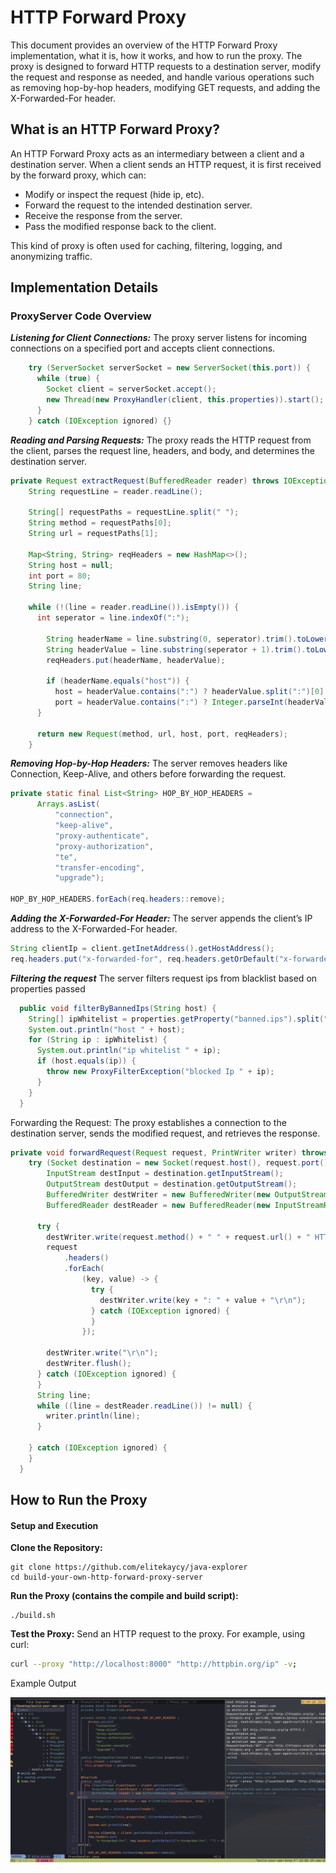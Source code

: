 # HTTP Forward Proxy

This document provides an overview of the HTTP Forward Proxy implementation, what it is, how it works, and how to run the proxy. The proxy is designed to forward HTTP requests to a destination server, modify the request and response as needed, and handle various operations such as removing hop-by-hop headers, modifying GET requests, and adding the X-Forwarded-For header.

## What is an HTTP Forward Proxy?

An HTTP Forward Proxy acts as an intermediary between a client and a destination server. When a client sends an HTTP request, it is first received by the forward proxy, which can:

- Modify or inspect the request (hide ip, etc).
- Forward the request to the intended destination server.
- Receive the response from the server.
- Pass the modified response back to the client.

This kind of proxy is often used for caching, filtering, logging, and anonymizing traffic.

## Implementation Details

### ProxyServer Code Overview

***Listening for Client Connections:***
The proxy server listens for incoming connections on a specified port and accepts client connections.
```java
    try (ServerSocket serverSocket = new ServerSocket(this.port)) {
      while (true) {
        Socket client = serverSocket.accept();
        new Thread(new ProxyHandler(client, this.properties)).start();
      }
    } catch (IOException ignored) {}
```


***Reading and Parsing Requests:***
The proxy reads the HTTP request from the client, parses the request line, headers, and body, and determines the destination server.
```java
private Request extractRequest(BufferedReader reader) throws IOException {
    String requestLine = reader.readLine();
 
    String[] requestPaths = requestLine.split(" ");
    String method = requestPaths[0];
    String url = requestPaths[1];

    Map<String, String> reqHeaders = new HashMap<>();
    String host = null;
    int port = 80;
    String line;

    while (!(line = reader.readLine()).isEmpty()) {
      int seperator = line.indexOf(":");

        String headerName = line.substring(0, seperator).trim().toLowerCase();
        String headerValue = line.substring(seperator + 1).trim().toLowerCase();
        reqHeaders.put(headerName, headerValue);

        if (headerName.equals("host")) {
          host = headerValue.contains(":") ? headerValue.split(":")[0] : headerValue;
          port = headerValue.contains(":") ? Integer.parseInt(headerValue.split(":")[1]) : 80;
      }
      
      return new Request(method, url, host, port, reqHeaders);
    }


```

***Removing Hop-by-Hop Headers:***
The server removes headers like Connection, Keep-Alive, and others before forwarding the request.
```java
private static final List<String> HOP_BY_HOP_HEADERS =
      Arrays.asList(
          "connection",
          "keep-alive",
          "proxy-authenticate",
          "proxy-authorization",
          "te",
          "transfer-encoding",
          "upgrade");
          
HOP_BY_HOP_HEADERS.forEach(req.headers::remove);
```

***Adding the X-Forwarded-For Header:***
The server appends the client’s IP address to the X-Forwarded-For header.
```java
String clientIp = client.getInetAddress().getHostAddress();
req.headers.put("x-forwarded-for", req.headers.getOrDefault("x-forwarded-for", "") + clientIp);
```

***Filtering the request***
The server filters request ips from blacklist based on properties passed
```java
  public void filterByBannedIps(String host) {
    String[] ipWhitelist = properties.getProperty("banned.ips").split(",");
    System.out.println("host " + host);
    for (String ip : ipWhitelist) {
      System.out.println("ip whitelist " + ip);
      if (host.equals(ip)) {
        throw new ProxyFilterException("blocked Ip " + ip);
      }
    }
  }

```

Forwarding the Request:
The proxy establishes a connection to the destination server, sends the modified request, and retrieves the response.
```java
private void forwardRequest(Request request, PrintWriter writer) throws IOException {
    try (Socket destination = new Socket(request.host(), request.port());
        InputStream destInput = destination.getInputStream();
        OutputStream destOutput = destination.getOutputStream();
        BufferedWriter destWriter = new BufferedWriter(new OutputStreamWriter(destOutput));
        BufferedReader destReader = new BufferedReader(new InputStreamReader(destInput)); ) {

      try {
        destWriter.write(request.method() + " " + request.url() + " HTTP/1.1\r\n");
        request
            .headers()
            .forEach(
                (key, value) -> {
                  try {
                    destWriter.write(key + ": " + value + "\r\n");
                  } catch (IOException ignored) {
                  }
                });

        destWriter.write("\r\n");
        destWriter.flush();
      } catch (IOException ignored) {
      }
      String line;
      while ((line = destReader.readLine()) != null) {
        writer.println(line);
      }

    } catch (IOException ignored) {
    }
  }

```



## How to Run the Proxy

#### Setup and Execution

**Clone the Repository:**
```git
git clone https://github.com/elitekaycy/java-explorer
cd build-your-own-http-forward-proxy-server 
```

**Run the Proxy (contains the compile and build script):**
```
./build.sh
```

**Test the Proxy:**
Send an HTTP request to the proxy. For example, using curl:
```bash
curl --proxy "http://localhost:8000" "http://httpbin.org/ip" -v;
```

Example Output

!["sample proxy img"](./docs/ppx.png)

